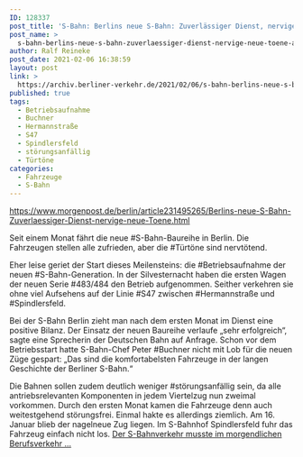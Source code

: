 ```yaml
---
ID: 128337
post_title: 'S-Bahn: Berlins neue S-Bahn: Zuverlässiger Dienst, nervige neue Töne aus Berliner Morgenpost'
post_name: >
  s-bahn-berlins-neue-s-bahn-zuverlaessiger-dienst-nervige-neue-toene-aus-berliner-morgenpost
author: Ralf Reineke
post_date: 2021-02-06 16:38:59
layout: post
link: >
  https://archiv.berliner-verkehr.de/2021/02/06/s-bahn-berlins-neue-s-bahn-zuverlaessiger-dienst-nervige-neue-toene-aus-berliner-morgenpost/
published: true
tags:
  - Betriebsaufnahme
  - Buchner
  - Hermannstraße
  - S47
  - Spindlersfeld
  - störungsanfällig
  - Türtöne
categories:
  - Fahrzeuge
  - S-Bahn
---
```

https://www.morgenpost.de/berlin/article231495265/Berlins-neue-S-Bahn-Zuverlaessiger-Dienst-nervige-neue-Toene.html

Seit einem Monat fährt die neue #S-Bahn-Baureihe in Berlin. Die Fahrzeugen stellen alle zufrieden, aber die #Türtöne sind nervtötend.

Eher leise geriet der Start dieses Meilensteins: die #Betriebsaufnahme der neuen #S-Bahn-Generation. In der Silvesternacht haben die ersten Wagen der neuen Serie #483/484 den Betrieb aufgenommen. Seither verkehren sie ohne viel Aufsehens auf der Linie #S47 zwischen #Hermannstraße und #Spindlersfeld.

Bei der S-Bahn Berlin zieht man nach dem ersten Monat im Dienst eine positive Bilanz. Der Einsatz der neuen Baureihe verlaufe „sehr erfolgreich“, sagte eine Sprecherin der Deutschen Bahn auf Anfrage. Schon vor dem Betriebsstart hatte S-Bahn-Chef Peter #Buchner nicht mit Lob für die neuen Züge gespart: „Das sind die komfortabelsten Fahrzeuge in der langen Geschichte der Berliner
S-Bahn.“

Die Bahnen sollen zudem deutlich weniger #störungsanfällig sein, da alle antriebsrelevanten Komponenten in jedem Viertelzug nun zweimal vorkommen. Durch den ersten Monat kamen die Fahrzeuge denn auch weitestgehend störungsfrei. Einmal hakte es allerdings ziemlich. Am 16. Januar blieb der nagelneue Zug liegen. Im S-Bahnhof Spindlersfeld fuhr das Fahrzeug einfach nicht los. <a href="https://www.morgenpost.de/berlin/article231495265/Berlins-neue-S-Bahn-Zuverlaessiger-Dienst-nervige-neue-Toene.html">Der S-Bahnverkehr musste im morgendlichen Berufsverkehr ...</a>